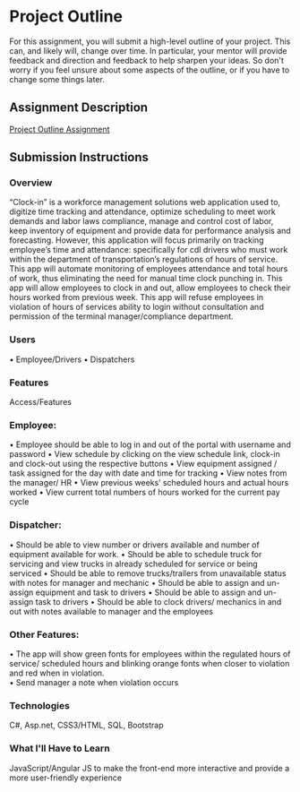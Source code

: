 # Project Outline
For this assignment, you will submit a high-level outline of your project. This can, and likely will, change over time. In particular, your mentor will provide feedback and direction and feedback to help sharpen your ideas. So don't worry if you feel unsure about some aspects of the outline, or if you have to change some things later.

## Assignment Description
[Project Outline Assignment](https://education.launchcode.org/liftoff/assignments/project-outline/)

## Submission Instructions

### Overview
“Clock-in” is a workforce management solutions web application used to, digitize time tracking and attendance, optimize scheduling to meet work demands and labor laws compliance, manage and control cost of labor, keep inventory of equipment and provide data for performance analysis and forecasting. However, this application will focus primarily on tracking employee’s time and attendance: specifically for cdl drivers who must work within the department of transportation’s regulations of hours of service. 
This app will automate monitoring of employees attendance and total hours of work, thus eliminating the need for manual time clock punching in. This app will allow employees to clock in and out, allow employees to check their hours worked from previous week. This app will refuse employees in violation of hours of services ability to login without consultation and permission of the terminal manager/compliance department. 

### Users
•	Employee/Drivers
•	Dispatchers


### Features
Access/Features
### Employee: 
•	Employee should be able to log in and out of the portal with username and password
•	View schedule by clicking on the view schedule link, clock-in and clock-out using the respective buttons
•	View equipment assigned / task assigned for the day with date and time for tracking
•	View notes from the manager/ HR
•	View previous weeks’ scheduled hours and actual hours worked
•	View current total numbers of hours worked for the current pay cycle

### Dispatcher:
•	Should be able to view number or drivers available and number of equipment available for work.
•	Should be able to schedule truck for servicing and view trucks in already scheduled for service or being serviced
•	Should be able to remove trucks/trailers from unavailable status with notes for manager and mechanic 
•	Should be able to assign and un-assign equipment and task to drivers
•	Should be able to assign and un-assign task to drivers
•	Should be able to clock drivers/ mechanics in and out with notes available to manager and the employees 

### Other Features:
•	The app will show green fonts for employees within the regulated hours of service/ scheduled hours and blinking orange fonts when closer to violation and red when in violation.  
•	Send manager a note when violation occurs

### Technologies
C#, 
Asp.net, 
CSS3/HTML, 
SQL, 
Bootstrap


### What I'll Have to Learn
JavaScript/Angular JS to make the front-end more interactive and provide a more user-friendly experience

